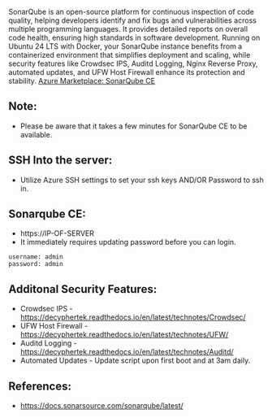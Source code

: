 SonarQube is an open-source platform for continuous inspection of code quality, helping developers identify and fix bugs and vulnerabilities across multiple programming languages. It provides detailed reports on overall code health, ensuring high standards in software development. Running on Ubuntu 24 LTS with Docker, your SonarQube instance benefits from a containerized environment that simplifies deployment and scaling, while security features like Crowdsec IPS, Auditd Logging, Nginx Reverse Proxy, automated updates, and UFW Host Firewall enhance its protection and stability. [Azure Marketplace: SonarQube CE ]( )

Note:
------
* Please be aware that it takes a few minutes for SonarQube CE to be available. 

SSH Into the server:
--------------------
* Utilize Azure SSH settings to set your ssh keys AND/OR Password to ssh in. 

Sonarqube CE:
-------------
* https://IP-OF-SERVER
* It immediately requires updating password before you can login.
```
username: admin
password: admin
```

Additonal Security Features:
----------------------------
* Crowdsec IPS - https://decyphertek.readthedocs.io/en/latest/technotes/Crowdsec/
* UFW Host Firewall - https://decyphertek.readthedocs.io/en/latest/technotes/UFW/
* Auditd Logging - https://decyphertek.readthedocs.io/en/latest/technotes/Auditd/
* Automated Updates - Update script upon first boot and at 3am daily.

References:
-----------
* https://docs.sonarsource.com/sonarqube/latest/